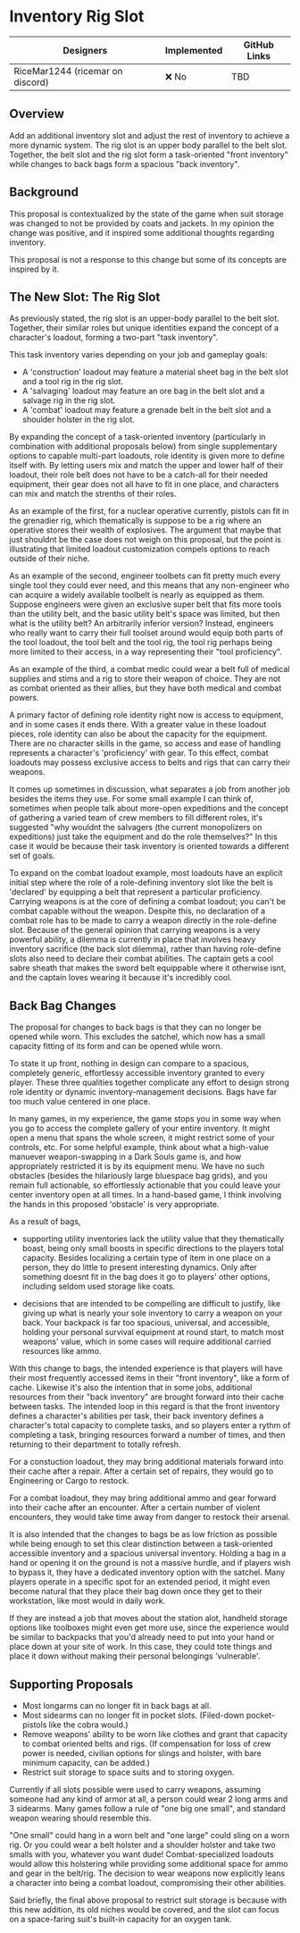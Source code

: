 # Inventory Rig Slot

| Designers | Implemented | GitHub Links |
|---|---|---|
| RiceMar1244 (ricemar on discord) | :x: No | TBD |

## Overview

Add an additional inventory slot and adjust the rest of inventory to achieve a more dynamic system. The rig slot is an upper body parallel to the belt slot. Together, the belt slot and the rig slot form a task-oriented "front inventory" while changes to back bags form a spacious "back inventory".

## Background

This proposal is contextualized by the state of the game when suit storage was changed to not be provided by coats and jackets. In my opinion the change was positive, and it inspired some additional thoughts regarding inventory.

This proposal is not a response to this change but some of its concepts are inspired by it.

## The New Slot: The Rig Slot
As previously stated, the rig slot is an upper-body parallel to the belt slot. Together, their similar roles but unique identities expand the concept of a character's loadout, forming a two-part "task inventory".

This task inventory varies depending on your job and gameplay goals:
- A 'construction' loadout may feature a material sheet bag in the belt slot and a tool rig in the rig slot.
- A 'salvaging' loadout may feature an ore bag in the belt slot and a salvage rig in the rig slot.
- A 'combat' loadout may feature a grenade belt in the belt slot and a shoulder holster in the rig slot.

By expanding the concept of a task-oriented inventory (particularly in combination with additional proposals below) from single supplementary options to capable multi-part loadouts, role identity is given more to define itself with. By letting users mix and match the upper and lower half of their loadout, their role belt does not have to be a catch-all for their needed equipment, their gear does not all have to fit in one place, and characters can mix and match the strenths of their roles.

As an example of the first, for a nuclear operative currently, pistols can fit in the grenadier rig, which thematically is suppose to be a rig where an operative stores their wealth of explosives. The argument that maybe that just shouldnt be the case does not weigh on this proposal, but the point is illustrating that limited loadout customization compels options to reach outside of their niche.

As an example of the second, engineer toolbets can fit pretty much every single tool they could ever need, and this means that any non-engineer who can acquire a widely available toolbelt is nearly as equipped as them. Suppose engineers were given an exclusive super belt that fits more tools than the utility belt, and the basic utility belt's space was limited, but then what is the utility belt? An arbitrarily inferior version? Instead, engineers who really want to carry their full toolset around would equip both parts of the tool loadout, the tool belt and the tool rig, the tool rig perhaps being more limited to their access, in a way representing their "tool proficiency".

As an example of the third, a combat medic could wear a belt full of medical supplies and stims and a rig to store their weapon of choice. They are not as combat oriented as their allies, but they have both medical and combat powers.

A primary factor of defining role identity right now is access to equipment, and in some cases it ends there. With a greater value in these loadout pieces, role identity can also be about the capacity for the equipment. There are no character skills in the game, so access and ease of handling represents a character's 'proficiency' with gear. To this effect, combat loadouts may possess exclusive access to belts and rigs that can carry their weapons.

It comes up sometimes in discussion, what separates a job from another job besides the items they use. For some small example I can think of, sometimes when people talk about more-open expeditions and the concept of gathering a varied team of crew members to fill different roles, it's suggested "why wouldnt the salvagers (the current monopolizers on expeditions) just take the equipment and do the role themselves?" In this case it would be because their task inventory is oriented towards a different set of goals.

To expand on the combat loadout example, most loadouts have an explicit initial step where the role of a role-defining inventory slot like the belt is 'declared' by equipping a belt that represent a particular proficiency. Carrying weapons is at the core of defining a combat loadout; you can't be combat capable without the weapon. Despite this, no declaration of a combat role has to be made to carry a weapon directly in the role-define slot. Because of the general opinion that carrying weapons is a very powerful ability, a dilemma is currently in place that involves heavy inventory sacrifice (the back slot dilemma), rather than having role-define slots also need to declare their combat abilities. The captain gets a cool sabre sheath that makes the sword belt equippable where it otherwise isnt, and the captain loves wearing it because it's incredibly cool.

## Back Bag Changes

The proposal for changes to back bags is that they can no longer be opened while worn. This excludes the satchel, which now has a small capacity fitting of its form and can be opened while worn.

To state it up front, nothing in design can compare to a spacious, completely generic, effortlessy accessible inventory granted to every player. These three qualities together complicate any effort to design strong role identity or dynamic inventory-management decisions. Bags have far too much value centered in one place. 

In many games, in my experience, the game stops you in some way when you go to access the complete gallery of your entire inventory. It might open a menu that spans the whole screen, it might restrict some of your controls, etc. For some helpful example, think about what a high-value manuever weapon-swapping in a Dark Souls game is, and how appropriately restricted it is by its equipment menu. We have no such obstacles (besides the hilariously large bluespace bag grids), and you remain full actionable, so effortlessly actionable that you could leave your center inventory open at all times. In a hand-based game, I think involving the hands in this proposed 'obstacle' is very appropriate.

As a result of bags,

- supporting utility inventories lack the utility value that they thematically boast, being only small boosts in specific directions to the players total capacity. Besides localizing a certain type of item in one place on a person, they do little to present interesting dynamics. Only after something doesnt fit in the bag does it go to players' other options, including seldom used storage like coats.

- decisions that are intended to be compelling are difficult to justify, like giving up what is nearly your sole inventory to carry a weapon on your back. Your backpack is far too spacious, universal, and accessible, holding your personal survival equipment at round start, to match most weapons' value, which in some cases will require additional carried resources like ammo.

With this change to bags, the intended experience is that players will have their most frequently accessed items in their "front inventory", like a form of cache. Likewise it's also the intention that in some jobs, additional resources from their "back inventory" are brought forward into their cache between tasks. The intended loop in this regard is that the front inventory defines a character's abilities per task, their back inventory defines a character's total capacity to complete tasks, and so players enter a rythm of completing a task, bringing resources forward a number of times, and then returning to their department to totally refresh.

For a constuction loadout, they may bring additional materials forward into their cache after a repair. After a certain set of repairs, they would go to Engineering or Cargo to restock.

For a combat loadout, they may bring additional ammo and gear forward into their cache after an encounter. After a certain number of violent encounters, they would take time away from danger to restock their arsenal.

It is also intended that the changes to bags be as low friction as possible while being enough to set this clear distinction between a task-oriented accessible inventory and a spacious universal inventory. Holding a bag in a hand or opening it on the ground is not a massive hurdle, and if players wish to bypass it, they have a dedicated inventory option with the satchel. Many players operate in a specific spot for an extended period, it might even become natural that they place their bag down once they get to their workstation, like most would in daily work. 

If they are instead a job that moves about the station alot, handheld storage options like toolboxes might even get more use, since the experience would be similar to backpacks that you'd already need to put into your hand or place down at your site of work. In this
case, they could tote things and place it down without making their personal belongings 'vulnerable'.

## Supporting Proposals

- Most longarms can no longer fit in back bags at all.
- Most sidearms can no longer fit in pocket slots. (Filed-down pocket-pistols like the cobra would.)
- Remove weapons' ability to be worn like clothes and grant that capacity to combat oriented belts and rigs. (If compensation for loss of crew power is needed, civilian options for slings and holster, with bare minimum capacity, can be added.)
- Restrict suit storage to space suits and to storing oxygen.

Currently if all slots possible were used to carry weapons, assuming someone had any kind of armor at all, a person could wear 2 long arms and 3 sidearms. Many games follow a rule of "one big one small", and standard weapon wearing should resemble this.

"One small" could hang in a worn belt and "one large" could sling on a worn rig. Or you could wear a belt holster and a shoulder holster and take two smalls with you, whatever you want dude! Combat-specialized loadouts would allow this holstering while providing some additional space for ammo and gear in the belt/rig. The decision to wear weapons now explicitly leans a character into being a combat loadout, compromising their other abilities.

Said briefly, the final above proposal to restrict suit storage is because with this new addition, its old niches would be covered, and the slot can focus on a space-faring suit's built-in capacity for an oxygen tank.
